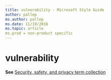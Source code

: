 ```yaml
---
title: vulnerability - Microsoft Style Guide
author: pallep
ms.author: pallep
ms.date: 11/19/2016
ms.topic: article
ms.prod = non-product specific
---
```


# vulnerability

**See** [Security, safety, and privacy term collection](/style-guide/a-z-word-list-term-collections/term-collections/security-safety-privacy-terms)
